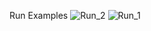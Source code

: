 Run Examples
![Run_2](https://github.com/user-attachments/assets/166cf5f8-bfab-48f4-a113-f8fb95f636ec)
![Run_1](https://github.com/user-attachments/assets/88fd343e-5d7a-496e-b753-2b2427bdd9d8)
